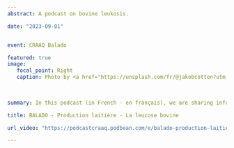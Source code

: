 ```yaml
---
abstract: A podcast on bovine leukosis. 

date: "2023-09-01"


event: CRAAQ Balado

featured: true
image:
   focal_point: Right
   caption: Photo by <a href="https://unsplash.com/fr/@jakobcotton?utm_content=creditCopyText&utm_medium=referral&utm_source=unsplash">Jakob Cotton</a> on <a href="https://unsplash.com/fr/photos/vache-noire-et-blanche-sur-une-cloture-en-bois-brun-pendant-la-journee-00z6-wRHEYU?utm_content=creditCopyText&utm_medium=referral&utm_source=unsplash">Unsplash</a>
  
  

summary: In this podcast (in French - en français), we are sharing information on bovine leukosis, an endemic pathogen of cattle.

title: BALADO - Production laitière - La leucose bovine

url_video: "https://podcastcraaq.podbean.com/e/balado-production-laitiere-episode-9-la-leucose-bovine/"

---
```


